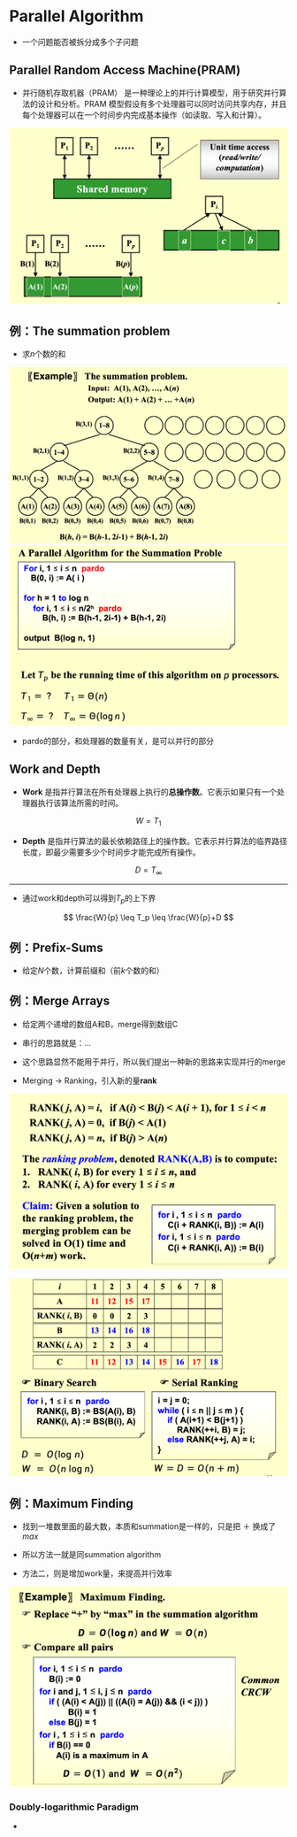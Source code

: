 # Parallel Algorithm


- 一个问题能否被拆分成多个子问题

## Parallel Random Access Machine(PRAM)

- 并行随机存取机器（PRAM） 是一种理论上的并行计算模型，用于研究并行算法的设计和分析。PRAM 模型假设有多个处理器可以同时访问共享内存，并且每个处理器可以在一个时间步内完成基本操作（如读取、写入和计算）。


![alt text](para_1.png)

## 例：The summation problem

- 求$n$个数的和

![alt text](para_2.png)
![alt text](para_3.png)

- pardo的部分，和处理器的数量有关，是可以并行的部分

## Work and Depth

- **Work** 是指并行算法在所有处理器上执行的**总操作数**。它表示如果只有一个处理器执行该算法所需的时间。

$$
W = T_1
$$

- **Depth** 是指并行算法的最长依赖路径上的操作数。它表示并行算法的临界路径长度，即最少需要多少个时间步才能完成所有操作。

$$
D = T_\infty
$$

---

- 通过work和depth可以得到$T_p$的上下界

$$
\frac{W}{p} \leq T_p \leq \frac{W}{p}+D
$$

## 例：Prefix-Sums

- 给定$N$个数，计算前缀和（前$k$个数的和）



## 例：Merge Arrays

- 给定两个递增的数组A和B，merge得到数组C

- 串行的思路就是：...

- 这个思路显然不能用于并行，所以我们提出一种新的思路来实现并行的merge

- Merging -> Ranking，引入新的量**rank**

![alt text](para_4.png)

![alt text](para_5.png)


## 例：Maximum Finding

- 找到一堆数里面的最大数，本质和summation是一样的，只是把 ＋ 换成了 *max*

- 所以方法一就是同summation algorithm

- 方法二，则是增加work量，来提高并行效率

![alt text](image.png)

### Doubly-logarithmic Paradigm

- 
